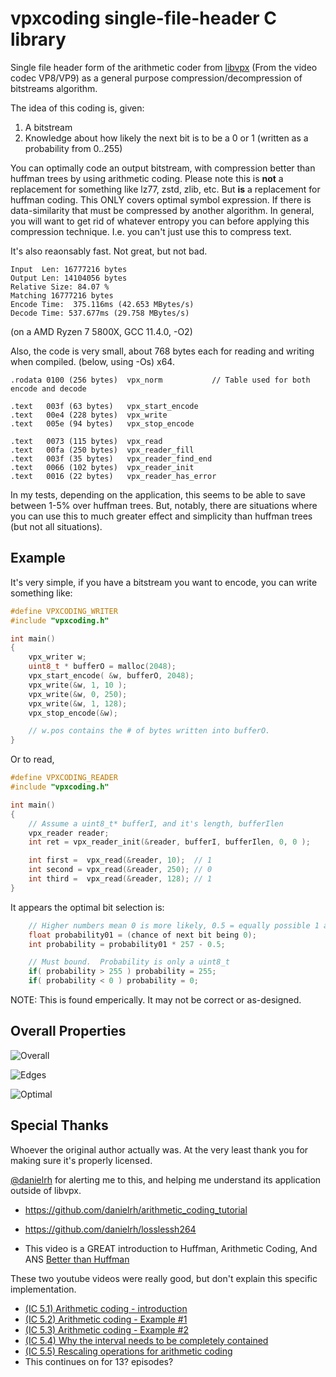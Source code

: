 # vpxcoding single-file-header C library

Single file header form of the arithmetic coder from [libvpx](https://github.com/webmproject/libvpx) (From the video codec VP8/VP9) as a general purpose compression/decompression of bitstreams algorithm.

The idea of this coding is, given:

1. A bitstream
2. Knowledge about how likely the next bit is to be a 0 or 1 (written as a probability from 0..255)

You can optimally code an output bitstream, with compression better than huffman trees by using arithmetic coding.  Please note this is **not** a replacement for something like lz77, zstd, zlib, etc.  But **is** a replacement for huffman coding.  This ONLY covers optimal symbol expression.  If there is data-similarity that must be compressed by another algorithm.  In general, you will want to get rid of whatever entropy you can before applying this compression technique. I.e. you can't just use this to compress text.

It's also reaonsably fast. Not great, but not bad.

```
Input  Len: 16777216 bytes
Output Len: 14104056 bytes
Relative Size: 84.07 %
Matching 16777216 bytes
Encode Time:  375.116ms (42.653 MBytes/s)
Decode Time: 537.677ms (29.758 MBytes/s)
```
(on a AMD Ryzen 7 5800X, GCC 11.4.0, -O2) 

Also, the code is very small, about 768 bytes each for reading and writing when compiled. (below, using -Os) x64.
```
.rodata	0100 (256 bytes)  vpx_norm           // Table used for both encode and decode

.text	003f (63 bytes)   vpx_start_encode
.text	00e4 (228 bytes)  vpx_write
.text	005e (94 bytes)   vpx_stop_encode

.text	0073 (115 bytes)  vpx_read
.text	00fa (250 bytes)  vpx_reader_fill
.text	003f (35 bytes)   vpx_reader_find_end
.text	0066 (102 bytes)  vpx_reader_init
.text	0016 (22 bytes)   vpx_reader_has_error
```

In my tests, depending on the application, this seems to be able to save between 1-5% over huffman trees.  But, notably, there are situations where you can use this to much greater effect and simplicity than huffman trees (but not all situations).

## Example

It's very simple, if you have a bitstream you want to encode, you can write something like:

```c
#define VPXCODING_WRITER
#include "vpxcoding.h"

int main()
{
	vpx_writer w;
	uint8_t * bufferO = malloc(2048);
	vpx_start_encode( &w, bufferO, 2048);
	vpx_write(&w, 1, 10 );
	vpx_write(&w, 0, 250);
	vpx_write(&w, 1, 128);
	vpx_stop_encode(&w);

	// w.pos contains the # of bytes written into bufferO.
}
```

Or to read, 
```c
#define VPXCODING_READER
#include "vpxcoding.h"

int main()
{
	// Assume a uint8_t* bufferI, and it's length, bufferIlen
	vpx_reader reader;
	int ret = vpx_reader_init(&reader, bufferI, bufferIlen, 0, 0 );

	int first =  vpx_read(&reader, 10);  // 1
	int second = vpx_read(&reader, 250); // 0
	int third =  vpx_read(&reader, 128); // 1
}
```


It appears the optimal bit selection is:

```c
	// Higher numbers mean 0 is more likely, 0.5 = equally possible 1 and 0.
	float probability01 = (chance of next bit being 0);
	int probability = probability01 * 257 - 0.5;

	// Must bound.  Probability is only a uint8_t
	if( probability > 255 ) probability = 255;
	if( probability < 0 ) probability = 0;
```

NOTE: This is found emperically.  It may not be correct or as-designed.


## Overall Properties

![Overall](https://github.com/user-attachments/assets/55d98d1d-9fc9-4bb2-a436-16dd0fbc603d)

![Edges](https://github.com/user-attachments/assets/c18f296a-d2af-4d7d-84a3-ef145f01a66c)

![Optimal](https://github.com/user-attachments/assets/d2315457-68a6-460e-aaa2-73ba25c0b0aa)


## Special Thanks


Whoever the original author actually was.  At the very least thank you for making sure it's properly licensed.

[@danielrh](https://github.com/danielrh) for alerting me to this, and helping me understand its application outside of libvpx.
 * https://github.com/danielrh/arithmetic_coding_tutorial 
 * https://github.com/danielrh/losslessh264

 * This video is a GREAT introduction to Huffman, Arithmetic Coding, And ANS [Better than Huffman](https://www.youtube.com/watch?v=RFWJM8JMXBs)

These two youtube videos were really good, but don't explain this specific implementation.
 * [(IC 5.1) Arithmetic coding - introduction](https://www.youtube.com/watch?v=ouYV3rBtrTI)
 * [(IC 5.2) Arithmetic coding - Example #1](https://www.youtube.com/watch?v=7vfqhoJVwuc)
 * [(IC 5.3) Arithmetic coding - Example #2](https://www.youtube.com/watch?v=CXCWQy9N2ag)
 * [(IC 5.4) Why the interval needs to be completely contained](https://www.youtube.com/watch?v=jHS8-rmEo5k)
 * [(IC 5.5) Rescaling operations for arithmetic coding](https://www.youtube.com/watch?v=t8_198HHSfI)
 * This continues on for 13? episodes?


